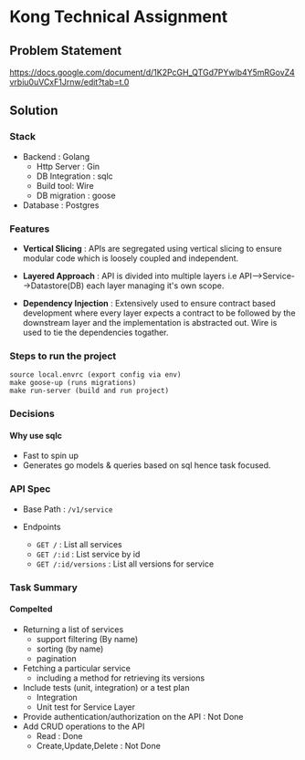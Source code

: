 # Kong Technical Assignment

## Problem Statement

https://docs.google.com/document/d/1K2PcGH_QTGd7PYwlb4Y5mRGovZ4vrbiu0uVCxF1Jrnw/edit?tab=t.0

## Solution

### Stack

- Backend : Golang
    - Http Server : Gin
    - DB Integration : sqlc
    - Build tool: Wire
    - DB migration : goose
- Database : Postgres

### Features

- **Vertical Slicing** : APIs are segregated using vertical slicing to ensure modular code which is loosely coupled and independent.

- **Layered Approach** : API is divided into multiple layers i.e API-->Service-->Datastore(DB) each layer managing it's own scope.

- **Dependency Injection** : Extensively used to ensure contract based development where every layer expects a contract to be followed by the downstream layer and the implementation is abstracted out. Wire is used to tie the dependencies togather.

### Steps to run the project

```shell
source local.envrc (export config via env)
make goose-up (runs migrations)
make run-server (build and run project)
```

### Decisions

#### Why use sqlc

- Fast to spin up
- Generates go models & queries based on sql hence task focused.

### API Spec

- Base Path : `/v1/service`

- Endpoints
    - `GET /` : List all services
    - `GET /:id` : List service by id
    - `GET /:id/versions` : List all versions for service

### Task Summary

#### Compelted

- Returning a list of services
    - support filtering (By name)
    - sorting (by name)
    - pagination
- Fetching a particular service
    - including a method for retrieving its versions
- Include tests (unit, integration) or a test plan
    - Integration
    - Unit test for Service Layer
- Provide authentication/authorization on the API : Not Done
- Add CRUD operations to the API
    - Read : Done
    - Create,Update,Delete : Not Done